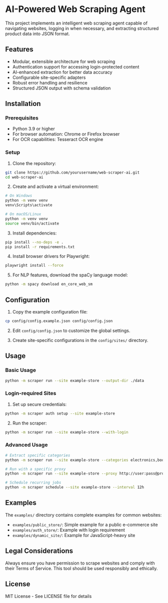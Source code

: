# AI-Powered Web Scraping Agent

This project implements an intelligent web scraping agent capable of navigating websites, logging in when necessary, and extracting structured product data into JSON format.

## Features

- Modular, extensible architecture for web scraping
- Authentication support for accessing login-protected content
- AI-enhanced extraction for better data accuracy
- Configurable site-specific adapters
- Robust error handling and resilience
- Structured JSON output with schema validation

## Installation

### Prerequisites

- Python 3.9 or higher
- For browser automation: Chrome or Firefox browser
- For OCR capabilities: Tesseract OCR engine

### Setup

1. Clone the repository:
```bash
git clone https://github.com/yourusername/web-scraper-ai.git
cd web-scraper-ai
```

2. Create and activate a virtual environment:
```bash
# On Windows
python -m venv venv
venv\Scripts\activate

# On macOS/Linux
python -m venv venv
source venv/bin/activate
```

3. Install dependencies:
```bash
pip install --no-deps -e .
pip install -r requirements.txt
```

4. Install browser drivers for Playwright:
```bash
playwright install --force
```

5. For NLP features, download the spaCy language model:
```bash
python -m spacy download en_core_web_sm
```

## Configuration

1. Copy the example configuration file:
```bash
cp config/config.example.json config/config.json
```

2. Edit `config/config.json` to customize the global settings.

3. Create site-specific configurations in the `config/sites/` directory.

## Usage

### Basic Usage

```bash
python -m scraper run --site example-store --output-dir ./data
```

### Login-required Sites

1. Set up secure credentials:
```bash
python -m scraper auth setup --site example-store
```

2. Run the scraper:
```bash
python -m scraper run --site example-store --with-login
```

### Advanced Usage

```bash
# Extract specific categories
python -m scraper run --site example-store --categories electronics,books

# Run with a specific proxy
python -m scraper run --site example-store --proxy http://user:pass@proxy.example.com:8080

# Schedule recurring jobs
python -m scraper schedule --site example-store --interval 12h
```

## Examples

The `examples/` directory contains complete examples for common websites:
- `examples/public_store/`: Simple example for a public e-commerce site
- `examples/auth_store/`: Example with login requirement
- `examples/dynamic_site/`: Example for JavaScript-heavy site

## Legal Considerations

Always ensure you have permission to scrape websites and comply with their Terms of Service. This tool should be used responsibly and ethically.

## License

MIT License - See LICENSE file for details